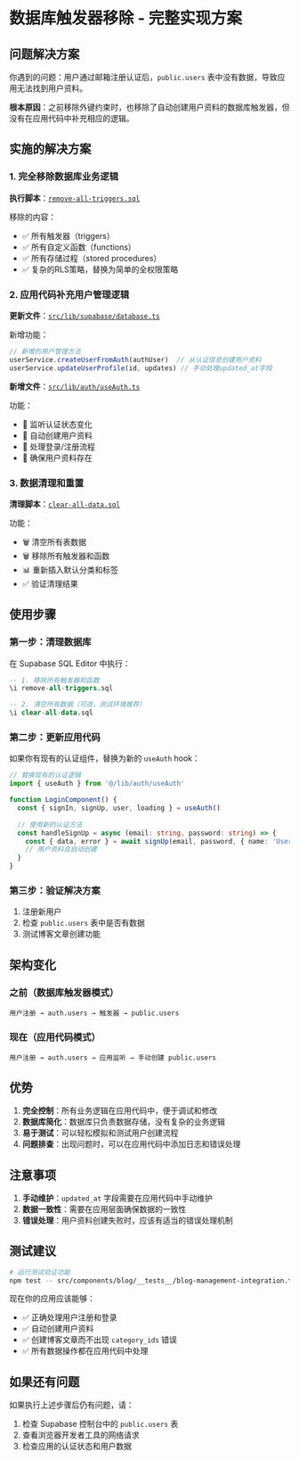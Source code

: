 # 数据库触发器移除 - 完整实现方案

## 问题解决方案

你遇到的问题：用户通过邮箱注册认证后，`public.users` 表中没有数据，导致应用无法找到用户资料。

**根本原因**：之前移除外键约束时，也移除了自动创建用户资料的数据库触发器，但没有在应用代码中补充相应的逻辑。

## 实施的解决方案

### 1. 完全移除数据库业务逻辑

**执行脚本**：[`remove-all-triggers.sql`](./remove-all-triggers.sql)

移除的内容：
- ✅ 所有触发器（triggers）
- ✅ 所有自定义函数（functions）
- ✅ 所有存储过程（stored procedures）
- ✅ 复杂的RLS策略，替换为简单的全权限策略

### 2. 应用代码补充用户管理逻辑

**更新文件**：[`src/lib/supabase/database.ts`](./src/lib/supabase/database.ts)

新增功能：
```typescript
// 新增的用户管理方法
userService.createUserFromAuth(authUser)  // 从认证信息创建用户资料
userService.updateUserProfile(id, updates) // 手动处理updated_at字段
```

**新增文件**：[`src/lib/auth/useAuth.ts`](./src/lib/auth/useAuth.ts)

功能：
- 🔧 监听认证状态变化
- 🔧 自动创建用户资料
- 🔧 处理登录/注册流程
- 🔧 确保用户资料存在

### 3. 数据清理和重置

**清理脚本**：[`clear-all-data.sql`](./clear-all-data.sql)

功能：
- 🗑️ 清空所有表数据
- 🗑️ 移除所有触发器和函数
- 📊 重新插入默认分类和标签
- ✅ 验证清理结果

## 使用步骤

### 第一步：清理数据库
在 Supabase SQL Editor 中执行：
```sql
-- 1. 移除所有触发器和函数
\i remove-all-triggers.sql

-- 2. 清空所有数据（可选，测试环境推荐）
\i clear-all-data.sql
```

### 第二步：更新应用代码
如果你有现有的认证组件，替换为新的 `useAuth` hook：

```typescript
// 替换现有的认证逻辑
import { useAuth } from '@/lib/auth/useAuth'

function LoginComponent() {
  const { signIn, signUp, user, loading } = useAuth()
  
  // 使用新的认证方法
  const handleSignUp = async (email: string, password: string) => {
    const { data, error } = await signUp(email, password, { name: 'User Name' })
    // 用户资料会自动创建
  }
}
```

### 第三步：验证解决方案
1. 注册新用户
2. 检查 `public.users` 表中是否有数据
3. 测试博客文章创建功能

## 架构变化

### 之前（数据库触发器模式）
```
用户注册 → auth.users → 触发器 → public.users
```

### 现在（应用代码模式）
```
用户注册 → auth.users → 应用监听 → 手动创建 public.users
```

## 优势

1. **完全控制**：所有业务逻辑在应用代码中，便于调试和修改
2. **数据库简化**：数据库只负责数据存储，没有复杂的业务逻辑
3. **易于测试**：可以轻松模拟和测试用户创建流程
4. **问题排查**：出现问题时，可以在应用代码中添加日志和错误处理

## 注意事项

1. **手动维护**：`updated_at` 字段需要在应用代码中手动维护
2. **数据一致性**：需要在应用层面确保数据的一致性
3. **错误处理**：用户资料创建失败时，应该有适当的错误处理机制

## 测试建议

```bash
# 运行测试验证功能
npm test -- src/components/blog/__tests__/blog-management-integration.test.ts
```

现在你的应用应该能够：
- ✅ 正确处理用户注册和登录
- ✅ 自动创建用户资料
- ✅ 创建博客文章而不出现 `category_ids` 错误
- ✅ 所有数据操作都在应用代码中处理

## 如果还有问题

如果执行上述步骤后仍有问题，请：
1. 检查 Supabase 控制台中的 `public.users` 表
2. 查看浏览器开发者工具的网络请求
3. 检查应用的认证状态和用户数据